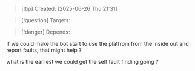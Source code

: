 
>[!tip] Created: [2025-06-26 Thu 21:31]

>[!question] Targets: 

>[!danger] Depends: 

If we could make the bot start to use the platfrom from the inside out and report faults, that might help ?

what is the earliest we could get the self fault finding going ?